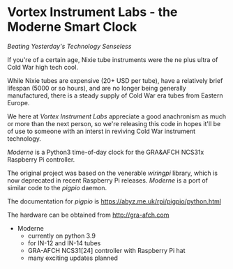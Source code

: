 # Vortex Instrument Labs - the Moderne Smart Clock

_Beating Yesterday's Technology Senseless_

If you're of a certain age, Nixie tube instruments were the ne plus ultra of Cold War high tech cool.

While Nixie tubes are expensive (20+ USD per tube), have a relatively brief lifespan 
(5000 or so hours), and are no longer being generally manufactured, there is a steady supply 
of Cold War era tubes from Eastern Europe.

We here at *Vortex Instrument Labs* appreciate a good anachronism as much or more than the next
person, so we're releasing this code in hopes it'll be of use to someone with an interst in
reviving Cold War instrument technology.

*Moderne* is a Python3 time-of-day clock for the GRA&AFCH NCS31x Raspberry Pi controller.

The original project was based on the venerable *wiringpi* library, which is now deprecated
in recent Raspberry Pi releases. *Moderne* is a port of similar code to the *pigpio* daemon.

The documentation for *pigpio* is https://abyz.me.uk/rpi/pigpio/python.html

The hardware can be obtained from http://gra-afch.com

* Moderne
  * currently on python 3.9
  * for IN-12 and IN-14 tubes
  * GRA-AFCH NCS31[24] controller with Raspberry Pi hat
  * many exciting updates planned

